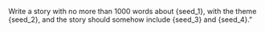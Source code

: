 Write a story with no more than 1000 words about {seed_1}, with the theme {seed_2}, and the story should somehow include {seed_3} and {seed_4}."
